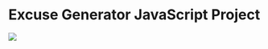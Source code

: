 # Excuse Generator JavaScript Project

<img src="/workspace/Excuse-Generator-JS-Project/src/The Excuse Generator.png">